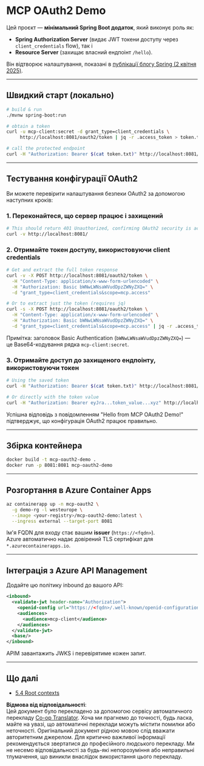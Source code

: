 <!--
CO_OP_TRANSLATOR_METADATA:
{
  "original_hash": "0a7083e660ca0d85fd6a947514c61993",
  "translation_date": "2025-07-14T00:44:28+00:00",
  "source_file": "05-AdvancedTopics/mcp-oauth2-demo/README.md",
  "language_code": "uk"
}
-->
# MCP OAuth2 Demo

Цей проєкт — **мінімальний Spring Boot додаток**, який виконує роль як:

* **Spring Authorization Server** (видає JWT токени доступу через `client_credentials` flow), так і  
* **Resource Server** (захищає власний ендпоінт `/hello`).

Він відтворює налаштування, показані в [публікації блогу Spring (2 квітня 2025)](https://spring.io/blog/2025/04/02/mcp-server-oauth2).

---

## Швидкий старт (локально)

```bash
# build & run
./mvnw spring-boot:run

# obtain a token
curl -u mcp-client:secret -d grant_type=client_credentials \
     http://localhost:8081/oauth2/token | jq -r .access_token > token.txt

# call the protected endpoint
curl -H "Authorization: Bearer $(cat token.txt)" http://localhost:8081/hello
```

---

## Тестування конфігурації OAuth2

Ви можете перевірити налаштування безпеки OAuth2 за допомогою наступних кроків:

### 1. Переконайтеся, що сервер працює і захищений

```bash
# This should return 401 Unauthorized, confirming OAuth2 security is active
curl -v http://localhost:8081/
```

### 2. Отримайте токен доступу, використовуючи client credentials

```bash
# Get and extract the full token response
curl -v -X POST http://localhost:8081/oauth2/token \
  -H "Content-Type: application/x-www-form-urlencoded" \
  -H "Authorization: Basic bWNwLWNsaWVudDpzZWNyZXQ=" \
  -d "grant_type=client_credentials&scope=mcp.access"

# Or to extract just the token (requires jq)
curl -s -X POST http://localhost:8081/oauth2/token \
  -H "Content-Type: application/x-www-form-urlencoded" \
  -H "Authorization: Basic bWNwLWNsaWVudDpzZWNyZXQ=" \
  -d "grant_type=client_credentials&scope=mcp.access" | jq -r .access_token > token.txt
```

Примітка: заголовок Basic Authentication (`bWNwLWNsaWVudDpzZWNyZXQ=`) — це Base64-кодування рядка `mcp-client:secret`.

### 3. Отримайте доступ до захищеного ендпоінту, використовуючи токен

```bash
# Using the saved token
curl -H "Authorization: Bearer $(cat token.txt)" http://localhost:8081/hello

# Or directly with the token value
curl -H "Authorization: Bearer eyJra...token_value...xyz" http://localhost:8081/hello
```

Успішна відповідь з повідомленням "Hello from MCP OAuth2 Demo!" підтверджує, що конфігурація OAuth2 працює правильно.

---

## Збірка контейнера

```bash
docker build -t mcp-oauth2-demo .
docker run -p 8081:8081 mcp-oauth2-demo
```

---

## Розгортання в **Azure Container Apps**

```bash
az containerapp up -n mcp-oauth2 \
  -g demo-rg -l westeurope \
  --image <your-registry>/mcp-oauth2-demo:latest \
  --ingress external --target-port 8081
```

Ім'я FQDN для входу стає вашим **issuer** (`https://<fqdn>`).  
Azure автоматично надає довірений TLS сертифікат для `*.azurecontainerapps.io`.

---

## Інтеграція з **Azure API Management**

Додайте цю політику inbound до вашого API:

```xml
<inbound>
  <validate-jwt header-name="Authorization">
    <openid-config url="https://<fqdn>/.well-known/openid-configuration"/>
    <audiences>
      <audience>mcp-client</audience>
    </audiences>
  </validate-jwt>
  <base/>
</inbound>
```

APIM завантажить JWKS і перевірятиме кожен запит.

---

## Що далі

- [5.4 Root contexts](../mcp-root-contexts/README.md)

**Відмова від відповідальності**:  
Цей документ було перекладено за допомогою сервісу автоматичного перекладу [Co-op Translator](https://github.com/Azure/co-op-translator). Хоча ми прагнемо до точності, будь ласка, майте на увазі, що автоматичні переклади можуть містити помилки або неточності. Оригінальний документ рідною мовою слід вважати авторитетним джерелом. Для критично важливої інформації рекомендується звертатися до професійного людського перекладу. Ми не несемо відповідальності за будь-які непорозуміння або неправильні тлумачення, що виникли внаслідок використання цього перекладу.